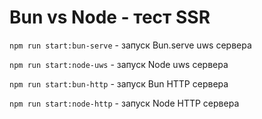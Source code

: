 # Bun vs Node - тест SSR

`npm run start:bun-serve` - запуск Bun.serve uws сервера

`npm run start:node-uws` - запуск Node uws сервера

`npm run start:bun-http` - запуск Bun HTTP сервера

`npm run start:node-http` - запуск Node HTTP сервера